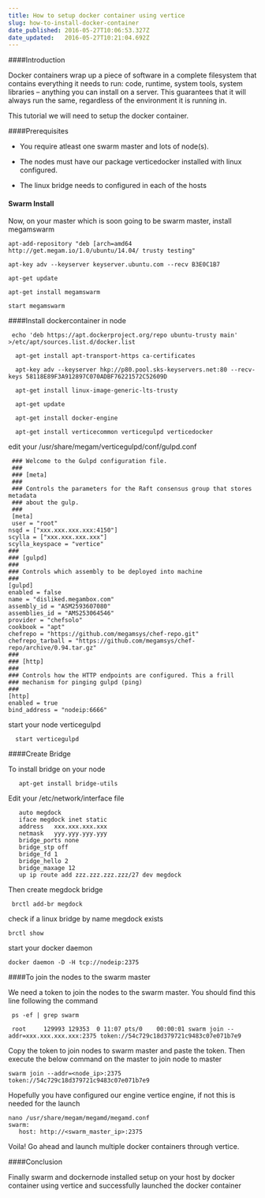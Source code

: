 ```yaml
---
title: How to setup docker container using vertice
slug: how-to-install-docker-container
date_published: 2016-05-27T10:06:53.327Z
date_updated:   2016-05-27T10:21:04.692Z
---
```


####Introduction

  Docker containers wrap up a piece of software in a complete filesystem that contains everything it needs to run: code, runtime, system tools, system libraries – anything you can install on a server. This guarantees that it will always run the same, regardless of the environment it is running in.
  
This tutorial we will need to setup the docker container.  

####Prerequisites


* You require atleast one swarm master and lots of node(s).

* The nodes must have our package verticedocker installed with linux configured.

* The linux bridge needs to configured in each of the hosts

#### Swarm Install

   Now, on your master which is soon going to be swarm master, install megamswarm
   
   
    apt-add-repository "deb [arch=amd64  http://get.megam.io/1.0/ubuntu/14.04/ trusty testing"
    
    apt-key adv --keyserver keyserver.ubuntu.com --recv B3E0C1B7
    
    apt-get update
    
    apt-get install megamswarm 
    
    start megamswarm
    
    
####Install dockercontainer in node
 
     echo 'deb https://apt.dockerproject.org/repo ubuntu-trusty main' >/etc/apt/sources.list.d/docker.list
     
      apt-get install apt-transport-https ca-certificates
      
      apt-key adv --keyserver hkp://p80.pool.sks-keyservers.net:80 --recv-keys 58118E89F3A912897C070ADBF76221572C52609D
     
      apt-get install linux-image-generic-lts-trusty
      
      apt-get update
      
      apt-get install docker-engine
      
      apt-get install verticecommon verticegulpd verticedocker
     
edit your /usr/share/megam/verticegulpd/conf/gulpd.conf

     ### Welcome to the Gulpd configuration file.
     ###
     ### [meta]
     ###
     ### Controls the parameters for the Raft consensus group that stores metadata
     ### about the gulp.
     ###
     [meta]
     user = "root"
    nsqd = ["xxx.xxx.xxx.xxx:4150"]
    scylla = ["xxx.xxx.xxx.xxx"]
    scylla_keyspace = "vertice" 
    ###
    ### [gulpd]
    ###
    ### Controls which assembly to be deployed into machine
    ###
    [gulpd]
    enabled = false
    name = "disliked.megambox.com"
    assembly_id = "ASM2593607080"
    assemblies_id = "AMS253064546"
    provider = "chefsolo"
  	cookbook = "apt"
  	chefrepo = "https://github.com/megamsys/chef-repo.git"
    chefrepo_tarball = "https://github.com/megamsys/chef-repo/archive/0.94.tar.gz"
    ###
    ### [http]
    ###
    ### Controls how the HTTP endpoints are configured. This a frill
    ### mechanism for pinging gulpd (ping)
    ###
    [http]
    enabled = true
    bind_address = "nodeip:6666"
    
  start your node verticegulpd
     
      start verticegulpd
     
####Create Bridge  

  To install bridge on your node
  
       apt-get install bridge-utils
       
   Edit your /etc/network/interface file
   
       auto megdock
       iface megdock inet static
       address   xxx.xxx.xxx.xxx
       netmask   yyy.yyy.yyy.yyy
       bridge_ports none
       bridge_stp off
       bridge_fd 1
       bridge_hello 2
       bridge_maxage 12
       up ip route add zzz.zzz.zzz.zzz/27 dev megdock
       
     
   
  Then create megdock bridge  
  
     brctl add-br megdock
     
     
  check if a linux bridge by name megdock exists
  
    brctl show
   
   
 start your docker daemon
 
    docker daemon -D -H tcp://nodeip:2375
####To join the nodes to the swarm master   
 
 We need a token to join the nodes to the swarm master.
 You should find this line following the command
 
     ps -ef | grep swarm 
     
     root     129993 129353  0 11:07 pts/0    00:00:01 swarm join --addr=xxx.xxx.xxx.xxx:2375 token://54c729c18d379721c9483c07e071b7e9
 
Copy the token to join nodes to swarm master and paste the token. Then execute the below command on the master to join node to master

    swarm join --addr=<node_ip>:2375 token://54c729c18d379721c9483c07e071b7e9
    
Hopefully you have configured our engine vertice engine, if not this is needed for the launch

    nano /usr/share/megam/megamd/megamd.conf
    swarm:
       host: http://<swarm_master_ip>:2375
   
 Voila! Go ahead and launch multiple docker containers through  vertice. 

####Conclusion

  Finally  swarm and dockernode installed setup on your host by docker container using vertice and successfully launched the docker container 
